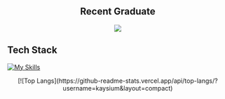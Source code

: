 <h2 align="center">Recent Graduate</h2>

<p align="center">
  <a href="https://skillicons.dev">
    <img src="https://skillicons.dev/icons?i=vscode,git" />
  </a>
</p>

<h2>Tech Stack</h2>




[![My Skills](https://skillicons.dev/icons?i=ts,js,py,bash,lua,java,c,cpp,php,nodejs,vue,flask,tailwind,html,css,mysql,mongodb)](https://skillicons.dev)
<br>


<div align="center">
[![Top Langs](https://github-readme-stats.vercel.app/api/top-langs/?username=kaysium&layout=compact)
</div>
